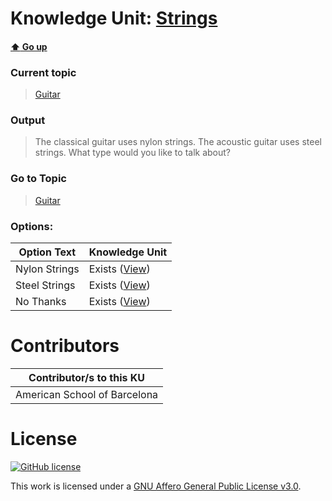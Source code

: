 # Knowledge Unit: [Strings](../../knowledge_units/guitar/strings.md)

#### [:arrow_up: Go up](../../topics/guitar.md)
### Current topic
> [Guitar](../../topics/guitar.md)
### Output
> The classical guitar uses nylon strings. The acoustic guitar uses steel strings. What type would you like to talk about?
### Go to Topic
> [Guitar](../../topics/guitar.md)

### Options: 

| Option Text | Knowledge Unit |
| - | - |  
| Nylon Strings  |  Exists ([View](../../knowledge_units/guitar/nylon-strings.md))  |  
| Steel Strings  |  Exists ([View](../../knowledge_units/guitar/steel-strings.md))  |  
| No Thanks  |  Exists ([View](../../knowledge_units/guitar/no-thanks.md))  | 

# Contributors

| Contributor/s to this KU |
| - | 
| American School of Barcelona |

# License
[![GitHub license](https://img.shields.io/github/license/inbrainz/cerebro)](https://github.com/inbrainz/cerebro/blob/master/LICENSE)

This work is licensed under a [GNU Affero General Public License v3.0](https://www.gnu.org/licenses/agpl-3.0.txt).